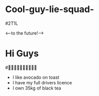 # Cool-guy-lie-squad-
#2T1L

<--to the future!-->

# Hi Guys
#🍆🍆🍆🍆🍆🍆🍆🍆🍆🍆
- I like avocado on toast 
- I have my full drivers licence
- I own 35kg of black tea
